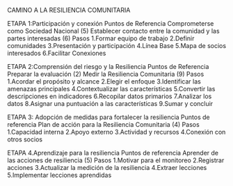 CAMINO A LA RESILIENCIA COMUNITARIA

ETAPA 1:Participación y conexión
Puntos de Referencia
Comprometerse como Sociedad Nacional (5)
Establecer contacto entre la comunidad y las partes interesadas (6)
Pasos
1.Formar equipo de trabajo
2.Definir comunidades
3.Presentación y participación
4.Línea Base
5.Mapa de socios interesados
6.Facilitar Conexiones

ETAPA 2:Comprensión del riesgo y la Resiliencia
Puntos de Referencia
Preparar la evaluación (2)
Medir la Resiliencia Comunitaria (9)
Pasos
1.Acordar el propósito y alcance
2.Elegir el enfoque
3.Identificar las amenazas principales
4.Contextualizar las características
5.Convertir las descripciones en indicadores
6.Recopilar datos primarios
7.Analizar los datos
8.Asignar una puntuación a las características
9.Sumar y concluir

ETAPA 3: Adopción de medidas para fortalecer la resiliencia
Puntos de referencia
Plan de acción para la Resiliencia Comunitaria (4)
Pasos
1.Capacidad interna
2.Apoyo externo
3.Actividad y recursos
4.Conexión con otros socios

ETAPA 4.Aprendizaje para la resiliencia
Puntos de referencia
Aprender de las acciones de resiliencia (5)
Pasos
1.Motivar para el monitoreo
2.Registrar acciones
3.Actualizar la medición de la resiliencia
4.Extraer lecciones
5.Implementar lecciones aprendidas